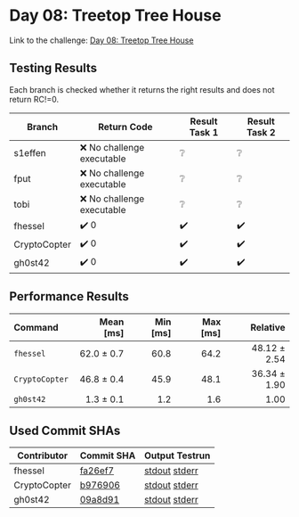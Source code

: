 # Day 08: Treetop Tree House

Link to the challenge: [Day 08: Treetop Tree House](https://adventofcode.com/2022/day/8)

## Testing Results

Each branch is checked whether it returns the right results and does not return RC!=0.

| Branch | Return Code | Result Task 1 | Result Task 2 |
| ------ | ----------- | ------------- | ------------- |
| s1effen | ❌ No challenge executable | ❔ | ❔ |
| fput | ❌ No challenge executable | ❔ | ❔ |
| tobi | ❌ No challenge executable | ❔ | ❔ |
| fhessel | ✔️ 0 | ✔️ | ✔️ |
| CryptoCopter | ✔️ 0 | ✔️ | ✔️ |
| gh0st42 | ✔️ 0 | ✔️ | ✔️ |

## Performance Results

| Command | Mean [ms] | Min [ms] | Max [ms] | Relative |
|:---|---:|---:|---:|---:|
| `fhessel` | 62.0 ± 0.7 | 60.8 | 64.2 | 48.12 ± 2.54 |
| `CryptoCopter` | 46.8 ± 0.4 | 45.9 | 48.1 | 36.34 ± 1.90 |
| `gh0st42` | 1.3 ± 0.1 | 1.2 | 1.6 | 1.00 |


## Used Commit SHAs

| Contributor | Commit SHA | Output Testrun |
| ----------- | ---------- | -------------- |
| fhessel | [fa26ef7](https://github.com/LOEWE-emergenCITY/AdventOfCode2022/tree/fa26ef756756b981e6904b2ea91d089694fb87ab/08) | [stdout](08/fhessel.txt) [stderr](08/fhessel-stderr.txt) |
| CryptoCopter | [b976906](https://github.com/LOEWE-emergenCITY/AdventOfCode2022/tree/b9769060152e5f414c3e6469a7fa7e0eaf24f755/08) | [stdout](08/CryptoCopter.txt) [stderr](08/CryptoCopter-stderr.txt) |
| gh0st42 | [09a8d91](https://github.com/LOEWE-emergenCITY/AdventOfCode2022/tree/09a8d917641fb1697c5c0d65a088b8cb7ea8ba03/08) | [stdout](08/gh0st42.txt) [stderr](08/gh0st42-stderr.txt) |


